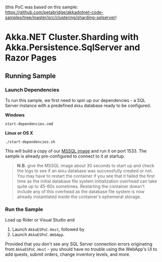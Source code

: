 (this PoC was based on this sample: https://github.com/petabridge/akkadotnet-code-samples/tree/master/src/clustering/sharding-sqlserver)

# Akka.NET Cluster.Sharding with Akka.Persistence.SqlServer and Razor Pages

## Running Sample

### Launch Dependencies

To run this sample, we first need to spin up our dependencies - a SQL Server instance with a predefined `Akka` database ready to be configured.

**Windows**

```shell
start-dependencies.cmd
```

**Linux or OS X**

```shell
./start-dependencies.sh
```

This will build a copy of our [MSSQL image](https://github.com/petabridge/akkadotnet-code-samples/tree/master/infrastructure/mssql) and run it on port 1533. The sample is already pre-configured to connect to it at startup.

> **N.B.** give the MSSQL image about 30 seconds to start up and check the logs to see if an `Akka` database was successfully created or not. You may have to restart the container if you see that it failed the first time as the initial database file system initialization overhead can take quite up to 45-60s sometimes. Restarting the container doesn't include any of this overhead as the database file system is now already instantiated inside the container's ephemeral storage.

### Run the Sample

Load up Rider or Visual Studio and

1. Launch `AkkaESPoC.Host`, followed by
2. Launch `AkkaESPoC.WebApp`.

Provided that you don't see any SQL Server connection errors originating from `AkkaESPoC.Host` - you should have no trouble using the WebApp's UI to add quests, submit orders, change inventory levels, and more.
